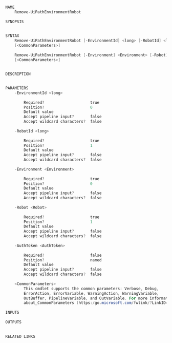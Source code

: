 ﻿```PowerShell

NAME
    Remove-UiPathEnvironmentRobot
    
SYNOPSIS
    
    
SYNTAX
    Remove-UiPathEnvironmentRobot [-EnvironmentId] <long> [-RobotId] <long> [-AuthToken <AuthToken>] 
    [<CommonParameters>]
    
    Remove-UiPathEnvironmentRobot [-Environment] <Environment> [-Robot] <Robot> [-AuthToken <AuthToken>] 
    [<CommonParameters>]
    
    
DESCRIPTION
    

PARAMETERS
    -EnvironmentId <long>
        
        Required?                    true
        Position?                    0
        Default value                
        Accept pipeline input?       false
        Accept wildcard characters?  false
        
    -RobotId <long>
        
        Required?                    true
        Position?                    1
        Default value                
        Accept pipeline input?       false
        Accept wildcard characters?  false
        
    -Environment <Environment>
        
        Required?                    true
        Position?                    0
        Default value                
        Accept pipeline input?       false
        Accept wildcard characters?  false
        
    -Robot <Robot>
        
        Required?                    true
        Position?                    1
        Default value                
        Accept pipeline input?       false
        Accept wildcard characters?  false
        
    -AuthToken <AuthToken>
        
        Required?                    false
        Position?                    named
        Default value                
        Accept pipeline input?       false
        Accept wildcard characters?  false
        
    <CommonParameters>
        This cmdlet supports the common parameters: Verbose, Debug,
        ErrorAction, ErrorVariable, WarningAction, WarningVariable,
        OutBuffer, PipelineVariable, and OutVariable. For more information, see 
        about_CommonParameters (https:/go.microsoft.com/fwlink/?LinkID=113216). 
    
INPUTS
    
OUTPUTS
    
    
RELATED LINKS



```
